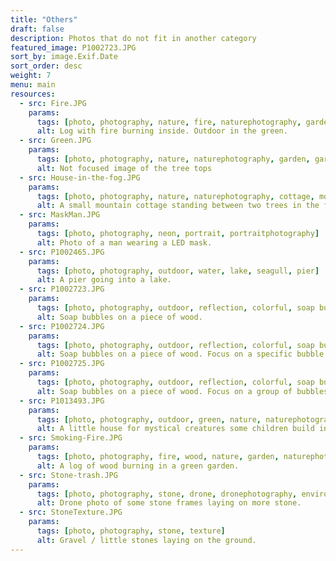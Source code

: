 ```yaml
---
title: "Others"
draft: false
description: Photos that do not fit in another category
featured_image: P1002723.JPG
sort_by: image.Exif.Date
sort_order: desc
weight: 7
menu: main
resources:
  - src: Fire.JPG
    params:
      tags: [photo, photography, nature, fire, naturephotography, garden, gardenphotography]
      alt: Log with fire burning inside. Outdoor in the green.
  - src: Green.JPG
    params:
      tags: [photo, photography, nature, naturephotography, garden, gardenphotography, green]
      alt: Not focused image of the tree tops
  - src: House-in-the-fog.JPG
    params:
      tags: [photo, photography, nature, naturephotography, cottage, mountains, tree, alps]
      alt: A small mountain cottage standing between two trees in the fog.
  - src: MaskMan.JPG
    params:
      tags: [photo, photography, neon, portrait, portraitphotography]
      alt: Photo of a man wearing a LED mask.
  - src: P1002465.JPG
    params:
      tags: [photo, photography, outdoor, water, lake, seagull, pier]
      alt: A pier going into a lake.
  - src: P1002723.JPG
    params:
      tags: [photo, photography, outdoor, reflection, colorful, soap bubbles]
      alt: Soap bubbles on a piece of wood.
  - src: P1002724.JPG
    params:
      tags: [photo, photography, outdoor, reflection, colorful, soap bubbles]
      alt: Soap bubbles on a piece of wood. Focus on a specific bubble.
  - src: P1002725.JPG
    params:
      tags: [photo, photography, outdoor, reflection, colorful, soap bubbles]
      alt: Soap bubbles on a piece of wood. Focus on a group of bubbles.
  - src: P1013493.JPG
    params:
      tags: [photo, photography, outdoor, green, nature, naturephotography, house]
      alt: A little house for mystical creatures some children build in the woods.
  - src: Smoking-Fire.JPG
    params:
      tags: [photo, photography, fire, wood, nature, garden, naturephotography, gardenphotography]
      alt: A log of wood burning in a green garden.
  - src: Stone-trash.JPG
    params:
      tags: [photo, photography, stone, drone, dronephotography, environment, trash]
      alt: Drone photo of some stone frames laying on more stone.
  - src: StoneTexture.JPG
    params:
      tags: [photo, photography, stone, texture]
      alt: Gravel / little stones laying on the ground.
---
```


